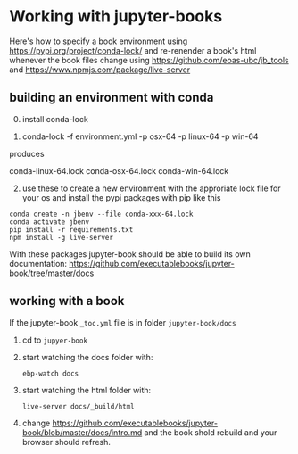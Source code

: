 # Working with jupyter-books

Here's how to specify a book environment using
https://pypi.org/project/conda-lock/
and re-renender a book's html whenever the book files change using
https://github.com/eoas-ubc/jb_tools and https://www.npmjs.com/package/live-server

## building an environment with conda

0) install conda-lock

1) conda-lock -f environment.yml -p osx-64 -p linux-64 -p win-64

produces

conda-linux-64.lock	conda-osx-64.lock	conda-win-64.lock

2) use these to create a new environment with the approriate
   lock file for your os and install the pypi packages with pip
   like this

```
conda create -n jbenv --file conda-xxx-64.lock
conda activate jbenv
pip install -r requirements.txt
npm install -g live-server
```
With these packages jupyter-book should be able to build
its own documentation: https://github.com/executablebooks/jupyter-book/tree/master/docs


## working with a book

If the jupyter-book `_toc.yml` file is in folder `jupyter-book/docs`

1) cd to `jupyer-book`

2) start watching the docs folder with:

   `ebp-watch docs`

3) start watching the html folder with:

   `live-server docs/_build/html`

4) change https://github.com/executablebooks/jupyter-book/blob/master/docs/intro.md
   and the book shold rebuild and your browser should refresh.


